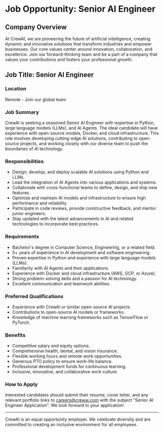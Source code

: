 # Job Opportunity: Senior AI Engineer

## Company Overview
At CrewAI, we are pioneering the future of artificial intelligence, creating dynamic and innovative solutions that transform industries and empower businesses. Our core values center around innovation, collaboration, and excellence. Join our forward-thinking team and be a part of a company that values your contributions and fosters your professional growth.

## Job Title: Senior AI Engineer

### Location
Remote - Join our global team

### Job Summary
CrewAI is seeking a seasoned Senior AI Engineer with expertise in Python, large language models (LLMs), and AI Agents. The ideal candidate will have experience with open-source models, Docker, and cloud infrastructure. This role involves developing cutting-edge AI solutions, contributing to open-source projects, and working closely with our diverse team to push the boundaries of AI technology.

### Responsibilities
- Design, develop, and deploy scalable AI solutions using Python and LLMs.
- Lead the integration of AI Agents into various applications and systems.
- Collaborate with cross-functional teams to define, design, and ship new features.
- Optimize and maintain AI models and infrastructure to ensure high performance and reliability.
- Participate in code reviews, provide constructive feedback, and mentor junior engineers.
- Stay updated with the latest advancements in AI and related technologies to incorporate best practices.

### Requirements
- Bachelor's degree in Computer Science, Engineering, or a related field.
- 5+ years of experience in AI development and software engineering.
- Proven expertise in Python and experience with large language models (LLMs).
- Familiarity with AI Agents and their applications.
- Experience with Docker and cloud infrastructure (AWS, GCP, or Azure).
- Strong problem-solving skills and a passion for AI technology.
- Excellent communication and teamwork abilities.

### Preferred Qualifications
- Experience with CrewAI or similar open-source AI projects.
- Contributions to open-source AI models or frameworks.
- Knowledge of machine learning frameworks such as TensorFlow or PyTorch.

### Benefits
- Competitive salary and equity options.
- Comprehensive health, dental, and vision insurance.
- Flexible working hours and remote work opportunities.
- Generous PTO policy to ensure work-life balance.
- Professional development funds for continuous learning.
- Inclusive, innovative, and collaborative work culture.

### How to Apply
Interested candidates should submit their resume, cover letter, and any relevant portfolio links to careers@crewai.com with the subject "Senior AI Engineer Application". We look forward to your application!

---

CrewAI is an equal opportunity employer. We celebrate diversity and are committed to creating an inclusive environment for all employees.